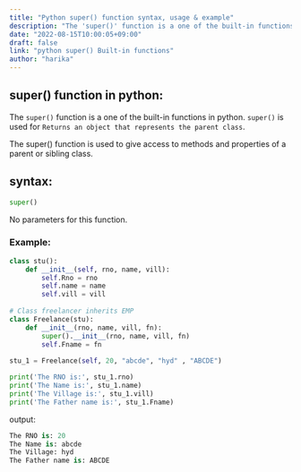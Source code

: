 ```yaml
---
title: "Python super() function syntax, usage & example"
description: "The 'super()' function is a one of the built-in functions in python"
date: "2022-08-15T10:00:05+09:00"
draft: false
link: "python super() Built-in functions"
author: "harika"
---
```


## super() function in python:

The `super()` function is a one of the built-in functions in python.
`super()` is used for `Returns an object that represents the parent class`.

The super() function is used to give access to methods and properties of a parent or sibling class.

## syntax:
```python
super() 
```
No parameters for this function.

### Example:
```python
class stu():
    def __init__(self, rno, name, vill):
        self.Rno = rno
        self.name = name
        self.vill = vill
 
# Class freelancer inherits EMP
class Freelance(stu):
    def __init__(rno, name, vill, fn):
        super().__init__(rno, name, vill, fn)
        self.Fname = fn
 
stu_1 = Freelance(self, 20, "abcde", "hyd" , "ABCDE")

print('The RNO is:', stu_1.rno)
print('The Name is:', stu_1.name)
print('The Village is:', stu_1.vill)
print('The Father name is:', stu_1.Fname)
```
output:
```python
The RNO is: 20
The Name is: abcde
The Village: hyd
The Father name is: ABCDE
```